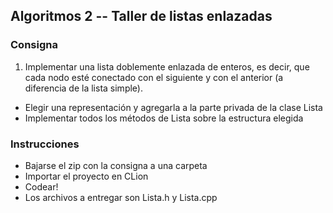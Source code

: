## Algoritmos 2 -- Taller de listas enlazadas

### Consigna

1) Implementar una lista doblemente enlazada de enteros, es decir, que cada nodo esté conectado con el siguiente y con el anterior (a diferencia de la lista simple).

* Elegir una representación y agregarla a la parte privada de la clase Lista
* Implementar todos los métodos de Lista sobre la estructura elegida

### Instrucciones

* Bajarse el zip con la consigna a una carpeta
* Importar el proyecto en CLion
* Codear!
* Los archivos a entregar son Lista.h y Lista.cpp
